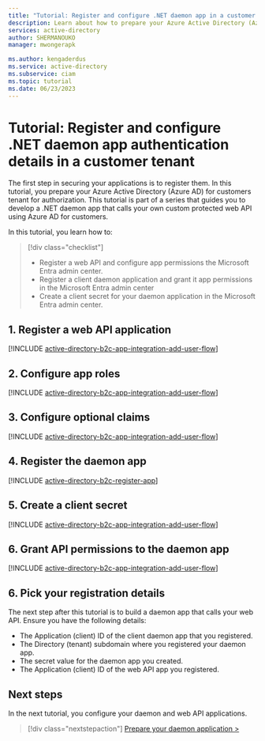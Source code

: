 ```yaml
---
title: "Tutorial: Register and configure .NET daemon app in a customer tenant"
description: Learn about how to prepare your Azure Active Directory (Azure AD) tenant for customers to acquire an access token using client credentials flow in your dotnet daemon application
services: active-directory
author: SHERMANOUKO
manager: mwongerapk

ms.author: kengaderdus
ms.service: active-directory
ms.subservice: ciam
ms.topic: tutorial
ms.date: 06/23/2023
---
```


# Tutorial: Register and configure .NET daemon app authentication details in a customer tenant

The first step in securing your applications is to register them. In this tutorial, you prepare your Azure Active Directory (Azure AD) for customers tenant for authorization. This tutorial is part of a series that guides you to develop a .NET daemon app that calls your own custom protected web API using Azure AD for customers.

In this tutorial, you learn how to:

> [!div class="checklist"]
>
> - Register a web API and configure app permissions the Microsoft Entra admin center.
> - Register a client daemon application and grant it app permissions in the Microsoft Entra admin center
> - Create a client secret for your daemon application in the Microsoft Entra admin center.

## 1. Register a web API application

[!INCLUDE [active-directory-b2c-app-integration-add-user-flow](./includes/register-app/register-api-app.md)]

## 2. Configure app roles

[!INCLUDE [active-directory-b2c-app-integration-add-user-flow](./includes/register-app/add-app-role.md)]

## 3. Configure optional claims

[!INCLUDE [active-directory-b2c-app-integration-add-user-flow](./includes/register-app/add-optional-claims-access.md)]

## 4. Register the daemon app

[!INCLUDE [active-directory-b2c-register-app](./includes/register-app/register-client-app-common.md)]

## 5. Create a client secret

[!INCLUDE [active-directory-b2c-app-integration-add-user-flow](./includes/register-app/add-app-client-secret.md)]

## 6. Grant API permissions to the daemon app

[!INCLUDE [active-directory-b2c-app-integration-add-user-flow](./includes/register-app/grant-api-permissions-app-permissions.md)]

## 6. Pick your registration details

The next step after this tutorial is to build a daemon app that calls your web API. Ensure you have the following details:

- The Application (client) ID of the client daemon app that you registered.
- The Directory (tenant) subdomain where you registered your daemon app.
- The secret value for the daemon app you created.
- The Application (client) ID of the web API app you registered.

## Next steps

In the next tutorial, you configure your daemon and web API applications.

> [!div class="nextstepaction"]
> [Prepare your daemon application >](tutorial-daemon-dotnet-call-api-build-app.md)
